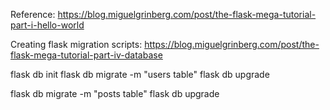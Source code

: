 Reference: https://blog.miguelgrinberg.com/post/the-flask-mega-tutorial-part-i-hello-world

Creating flask migration scripts: https://blog.miguelgrinberg.com/post/the-flask-mega-tutorial-part-iv-database

flask db init
flask db migrate -m "users table"
flask db upgrade

flask db migrate -m "posts table"
flask db upgrade


